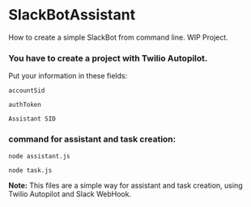 # SlackBotAssistant
How to create a simple SlackBot from command line. WIP Project.


### You have to create a project with Twilio Autopilot.


Put your information in these fields:

  ``` accountSid ```
  
  ``` authToken ```
  
  ``` Assistant SID ```
  
  
  ### command for assistant and task creation:
  
  
   ``` node assistant.js ```
    
    
   ``` node task.js  ```
  
  **Note:**  This files are a simple way for assistant and task creation, using Twilio Autopilot and Slack WebHook.
